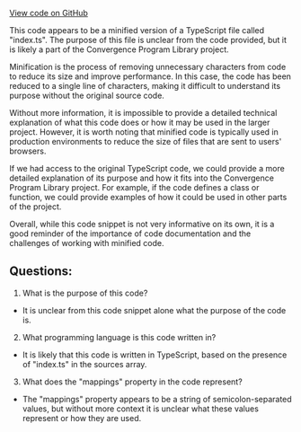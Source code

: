 [View code on GitHub](https://github.com/convergence-rfq/convergence-program-library/rfq/js/generated/index.js.map)

This code appears to be a minified version of a TypeScript file called "index.ts". The purpose of this file is unclear from the code provided, but it is likely a part of the Convergence Program Library project. 

Minification is the process of removing unnecessary characters from code to reduce its size and improve performance. In this case, the code has been reduced to a single line of characters, making it difficult to understand its purpose without the original source code. 

Without more information, it is impossible to provide a detailed technical explanation of what this code does or how it may be used in the larger project. However, it is worth noting that minified code is typically used in production environments to reduce the size of files that are sent to users' browsers. 

If we had access to the original TypeScript code, we could provide a more detailed explanation of its purpose and how it fits into the Convergence Program Library project. For example, if the code defines a class or function, we could provide examples of how it could be used in other parts of the project. 

Overall, while this code snippet is not very informative on its own, it is a good reminder of the importance of code documentation and the challenges of working with minified code.
## Questions: 
 1. What is the purpose of this code?
- It is unclear from this code snippet alone what the purpose of the code is. 

2. What programming language is this code written in?
- It is likely that this code is written in TypeScript, based on the presence of "index.ts" in the sources array. 

3. What does the "mappings" property in the code represent?
- The "mappings" property appears to be a string of semicolon-separated values, but without more context it is unclear what these values represent or how they are used.